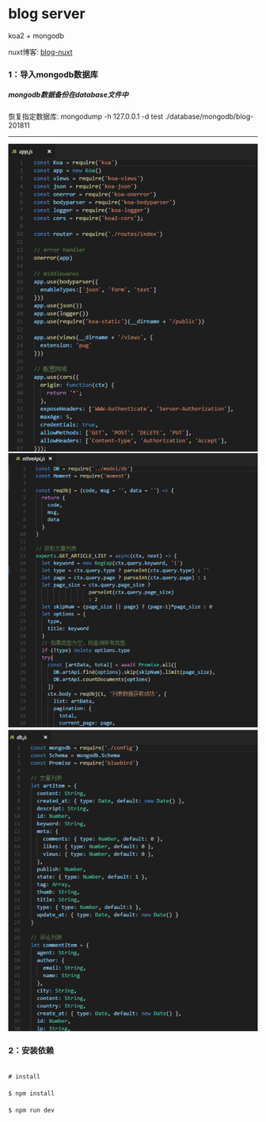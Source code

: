 # blog server

koa2 + mongodb

nuxt博客: [blog-nuxt](https://github.com/LWD8/blog-nuxt)

### 1：导入mongodb数据库

##### mongodb数据备份在database文件中

恢复指定数据库: mongodump -h 127.0.0.1 -d test ./database/mongodb/blog-201811

---

![](https://github.com/LWD8/blog-server/blob/master/public/images/1543822183(1).jpg)
![](https://github.com/LWD8/blog-server/blob/master/public/images/1543822169(1).jpg)
![](https://github.com/LWD8/blog-server/blob/master/public/images/1543822136(1).jpg)


### 2：安装依赖

```javascript

# install

$ npm install

$ npm run dev
```
